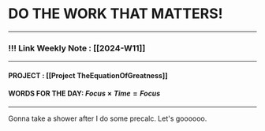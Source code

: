 
# DO THE WORK THAT MATTERS!

--- 
### !!! Link Weekly Note : [[2024-W11]]
---
#### PROJECT : [[Project TheEquationOfGreatness]]
#### WORDS FOR THE DAY: $Focus \times Time = Focus$
---

Gonna take a shower after I do some precalc. Let's goooooo.







